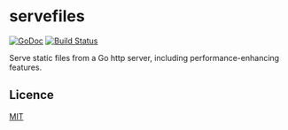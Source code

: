 # servefiles

[![GoDoc](https://img.shields.io/badge/api-Godoc-blue.svg?style=flat-square)](https://godoc.org/github.com/rickb777/servefiles)
[![Build Status](https://travis-ci.org/rickb777/servefiles.svg?branch=master)](https://travis-ci.org/rickb777/servefiles)

Serve static files from a Go http server, including performance-enhancing features.

## Licence

[MIT](LICENSE)
